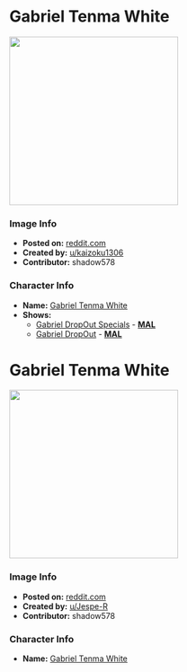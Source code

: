 # Gabriel Tenma White

<img src="https://raw.githubusercontent.com/shadow578/Project-Padoru/master/Padoru/gabriel-dropout-grabriel.png" height="300">

### Image Info
* **Posted on:**     [reddit.com](https://www.reddit.com/r/Padoru/comments/dbc5p1/gabriel_tenma_white_gabriel_dropout/)
* **Created by:**    [u/kaizoku1306](https://github.com/shadow578/Project-Padoru/blob/master/table-of-contents/creators/ukaizoku1306.md)
* **Contributor:**   shadow578

### Character Info
* **Name:**   [Gabriel Tenma White](https://myanimelist.net/character/143074)
* **Shows:**
  * [Gabriel DropOut Specials](https://github.com/shadow578/Project-Padoru/blob/master/table-of-contents/shows/GabrielDropOutSpecials.md) - [__MAL__](https://myanimelist.net/anime/34855/Gabriel_DropOut_Specials)
  * [Gabriel DropOut](https://github.com/shadow578/Project-Padoru/blob/master/table-of-contents/shows/GabrielDropOut.md) - [__MAL__](https://myanimelist.net/manga/96526/Gabriel_DropOut)


# Gabriel Tenma White

<img src="https://raw.githubusercontent.com/shadow578/Project-Padoru/master/Padoru/U_Jespe-R/gabriel-dropout-gabriel-jesper.png" height="300">

### Image Info
* **Posted on:**     [reddit.com](https://www.reddit.com/r/Padoru/comments/eq030l/daily_padoru_17_gabriel_gabriel_dropout/)
* **Created by:**    [u/Jespe-R](https://github.com/shadow578/Project-Padoru/blob/master/table-of-contents/creators/uJespeR.md)
* **Contributor:**   shadow578

### Character Info
* **Name:**   [Gabriel Tenma White](https://myanimelist.net/character/143074)


